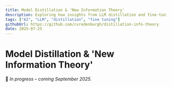 ```yaml
---
title: Model Distillation & 'New Information Theory'
description: Exploring how insights from LLM distillation and fine-tuning can support a new theory of information for deep learning.
tags: ["AI", "LLM", "distillation", "fine tuning"]
githubUrl: https://github.com/cvredenburgh/distillation-info-theory
date: 2025-07-25
---
```


# Model Distillation & 'New Information Theory'


🚧 *In progress – coming September 2025.*